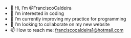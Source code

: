 - 👋 Hi, I’m @FranciscoCaldeira
- 👀 I’m interested in coding
- 🌱 I’m currently improving my practice for programming
- 💞️ I’m looking to collaborate on my new website
- 📫 How to reach me: franciscocaldeira1@hotmail.com

